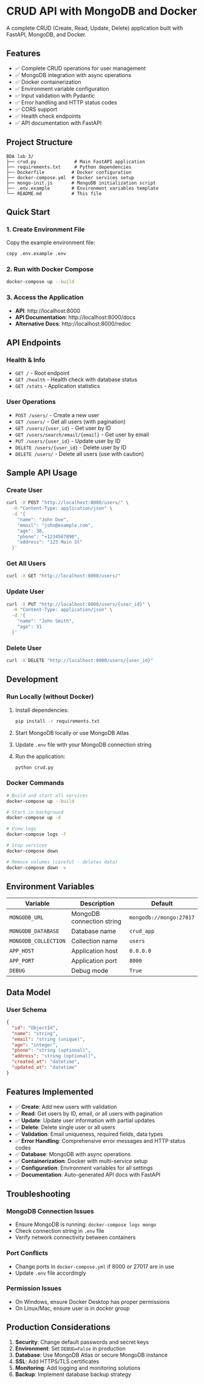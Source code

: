 # CRUD API with MongoDB and Docker

A complete CRUD (Create, Read, Update, Delete) application built with FastAPI, MongoDB, and Docker.

## Features

- ✅ Complete CRUD operations for user management
- ✅ MongoDB integration with async operations
- ✅ Docker containerization
- ✅ Environment variable configuration
- ✅ Input validation with Pydantic
- ✅ Error handling and HTTP status codes
- ✅ CORS support
- ✅ Health check endpoints
- ✅ API documentation with FastAPI

## Project Structure

```
BDA lab 3/
├── crud.py              # Main FastAPI application
├── requirements.txt     # Python dependencies
├── Dockerfile          # Docker configuration
├── docker-compose.yml  # Docker services setup
├── mongo-init.js       # MongoDB initialization script
├── .env.example        # Environment variables template
└── README.md           # This file
```

## Quick Start

### 1. Create Environment File
Copy the example environment file:
```bash
copy .env.example .env
```

### 2. Run with Docker Compose
```bash
docker-compose up --build
```

### 3. Access the Application
- **API**: http://localhost:8000
- **API Documentation**: http://localhost:8000/docs
- **Alternative Docs**: http://localhost:8000/redoc

## API Endpoints

### Health & Info
- `GET /` - Root endpoint
- `GET /health` - Health check with database status
- `GET /stats` - Application statistics

### User Operations
- `POST /users/` - Create a new user
- `GET /users/` - Get all users (with pagination)
- `GET /users/{user_id}` - Get user by ID
- `GET /users/search/email/{email}` - Get user by email
- `PUT /users/{user_id}` - Update user by ID
- `DELETE /users/{user_id}` - Delete user by ID
- `DELETE /users/` - Delete all users (use with caution)

## Sample API Usage

### Create User
```bash
curl -X POST "http://localhost:8000/users/" \
  -H "Content-Type: application/json" \
  -d '{
    "name": "John Doe",
    "email": "john@example.com",
    "age": 30,
    "phone": "+1234567890",
    "address": "123 Main St"
  }'
```

### Get All Users
```bash
curl -X GET "http://localhost:8000/users/"
```

### Update User
```bash
curl -X PUT "http://localhost:8000/users/{user_id}" \
  -H "Content-Type: application/json" \
  -d '{
    "name": "John Smith",
    "age": 31
  }'
```

### Delete User
```bash
curl -X DELETE "http://localhost:8000/users/{user_id}"
```

## Development

### Run Locally (without Docker)
1. Install dependencies:
   ```bash
   pip install -r requirements.txt
   ```

2. Start MongoDB locally or use MongoDB Atlas

3. Update `.env` file with your MongoDB connection string

4. Run the application:
   ```bash
   python crud.py
   ```

### Docker Commands
```bash
# Build and start all services
docker-compose up --build

# Start in background
docker-compose up -d

# View logs
docker-compose logs -f

# Stop services
docker-compose down

# Remove volumes (careful - deletes data)
docker-compose down -v
```

## Environment Variables

| Variable | Description | Default |
|----------|-------------|---------|
| `MONGODB_URL` | MongoDB connection string | `mongodb://mongo:27017` |
| `MONGODB_DATABASE` | Database name | `crud_app` |
| `MONGODB_COLLECTION` | Collection name | `users` |
| `APP_HOST` | Application host | `0.0.0.0` |
| `APP_PORT` | Application port | `8000` |
| `DEBUG` | Debug mode | `True` |

## Data Model

### User Schema
```json
{
  "id": "ObjectId",
  "name": "string",
  "email": "string (unique)",
  "age": "integer",
  "phone": "string (optional)",
  "address": "string (optional)",
  "created_at": "datetime",
  "updated_at": "datetime"
}
```

## Features Implemented

- ✅ **Create**: Add new users with validation
- ✅ **Read**: Get users by ID, email, or all users with pagination
- ✅ **Update**: Update user information with partial updates
- ✅ **Delete**: Delete single user or all users
- ✅ **Validation**: Email uniqueness, required fields, data types
- ✅ **Error Handling**: Comprehensive error messages and HTTP status codes
- ✅ **Database**: MongoDB with async operations
- ✅ **Containerization**: Docker with multi-service setup
- ✅ **Configuration**: Environment variables for all settings
- ✅ **Documentation**: Auto-generated API docs with FastAPI

## Troubleshooting

### MongoDB Connection Issues
- Ensure MongoDB is running: `docker-compose logs mongo`
- Check connection string in `.env` file
- Verify network connectivity between containers

### Port Conflicts
- Change ports in `docker-compose.yml` if 8000 or 27017 are in use
- Update `.env` file accordingly

### Permission Issues
- On Windows, ensure Docker Desktop has proper permissions
- On Linux/Mac, ensure user is in docker group

## Production Considerations

1. **Security**: Change default passwords and secret keys
2. **Environment**: Set `DEBUG=False` in production
3. **Database**: Use MongoDB Atlas or secure MongoDB instance
4. **SSL**: Add HTTPS/TLS certificates
5. **Monitoring**: Add logging and monitoring solutions
6. **Backup**: Implement database backup strategy
